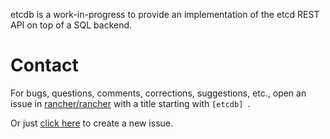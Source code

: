 etcdb is a work-in-progress to provide an implementation of the etcd REST API
on top of a SQL backend.

# Contact
For bugs, questions, comments, corrections, suggestions, etc., open an issue in
 [rancher/rancher](//github.com/rancher/rancher/issues) with a title starting with `[etcdb] `.

Or just [click here](//github.com/rancher/rancher/issues/new?title=%5Betcdb%5D%20) to create a new issue.
